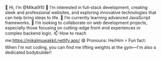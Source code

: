 👋 Hi, I’m @Mikal910
👀 I’m interested in full-stack development, creating sleek and professional websites, and exploring innovative technologies that can help bring ideas to life.
🌱 I’m currently learning advanced JavaScript frameworks.
💞️ I’m looking to collaborate on web development projects, especially those focusing on cutting-edge front-end experiences or complex backend logic.
📫 How to reach me:https://mikalmuwakkil.netlify.app/
😄 Pronouns: He/Him
⚡ Fun fact: When I'm not coding, you can find me lifting weights at the gym—I'm also a dedicated bodybuilder!

<!---
Mikal910/Mikal910 is a ✨ special ✨ repository because its `README.md` (this file) appears on your GitHub profile.
You can click the Preview link to take a look at your changes.
--->
